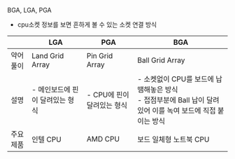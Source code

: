 BGA, LGA, PGA
- cpu소켓 정보를 보면 흔하게 볼 수 있는 소켓 연결 방식

|      | LGA                | PGA               | BGA                                                                   |
| ---- | ------------------ | ----------------- | --------------------------------------------------------------------- |
| 약어풀이 | Land Grid Array    | Pin Grid Array    | Ball Grid Array                                                       |
| 설명   | - 메인보드에 핀이 달려있는 형식 | - CPU에 핀이 달려있는 형식 | - 소켓없이 CPU를 보드에 납땜해놓은 방식 <br>- 접점부분에 Ball 납이 달려있어 이를 녹여 보드에 직접 붙이는 방식 |
| 주요제품 | 인텔 CPU             | AMD CPU           | 보드 일체형 노트북 CPU                                                        |

